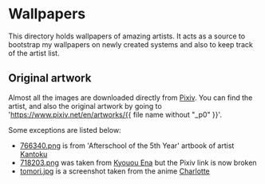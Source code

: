 # Wallpapers

This directory holds wallpapers of amazing artists. It acts as a source to bootstrap my wallpapers on newly created systems and also to keep track of the artist list.

## Original artwork

Almost all the images are downloaded directly from [Pixiv](https://www.pixiv.net). You can find the artist, and also the original artwork by going to 'https://www.pixiv.net/en/artworks/{{ file name without "_p0" }}'.

Some exceptions are listed below:

- [766340.png](/766340.png) is from 'Afterschool of the 5th Year' artbook of artist [Kantoku](https://www.pixiv.net/en/users/1565632)
- [718203.png](/718203.png) was taken from [Kyouou Ena](https://www.pixiv.net/en/users/4608546) but the Pixiv link is now broken
- [tomori.jpg](/tomori.jpg) is a screenshot taken from the anime [Charlotte](https://charlotte.fandom.com/wiki/Charlotte_Wiki)
